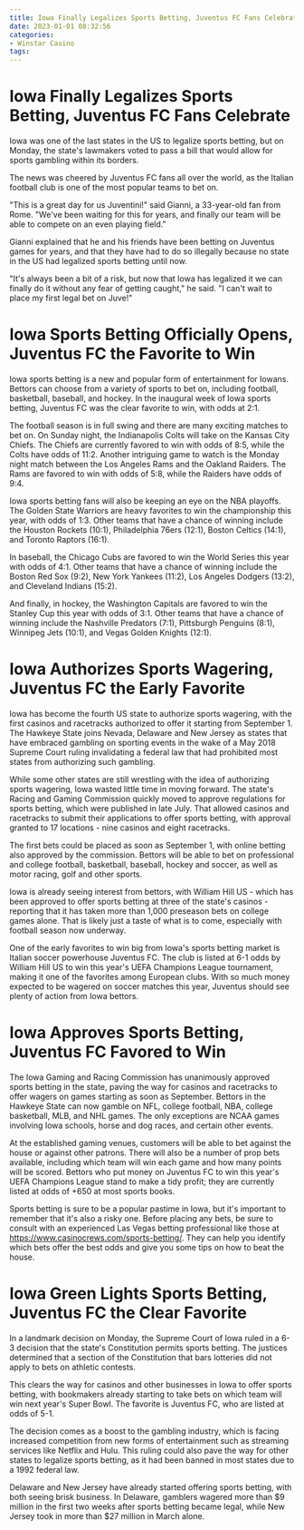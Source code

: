 ```yaml
---
title: Iowa Finally Legalizes Sports Betting, Juventus FC Fans Celebrate
date: 2023-01-01 08:32:56
categories:
- Winstar Casino
tags:
---
```



#  Iowa Finally Legalizes Sports Betting, Juventus FC Fans Celebrate

Iowa was one of the last states in the US to legalize sports betting, but on Monday, the state's lawmakers voted to pass a bill that would allow for sports gambling within its borders.

The news was cheered by Juventus FC fans all over the world, as the Italian football club is one of the most popular teams to bet on.

"This is a great day for us Juventini!" said Gianni, a 33-year-old fan from Rome. "We've been waiting for this for years, and finally our team will be able to compete on an even playing field."

Gianni explained that he and his friends have been betting on Juventus games for years, and that they have had to do so illegally because no state in the US had legalized sports betting until now.

"It's always been a bit of a risk, but now that Iowa has legalized it we can finally do it without any fear of getting caught," he said. "I can't wait to place my first legal bet on Juve!"

#  Iowa Sports Betting Officially Opens, Juventus FC the Favorite to Win

Iowa sports betting is a new and popular form of entertainment for Iowans. Bettors can choose from a variety of sports to bet on, including football, basketball, baseball, and hockey. In the inaugural week of Iowa sports betting, Juventus FC was the clear favorite to win, with odds at 2:1.

The football season is in full swing and there are many exciting matches to bet on. On Sunday night, the Indianapolis Colts will take on the Kansas City Chiefs. The Chiefs are currently favored to win with odds of 8:5, while the Colts have odds of 11:2. Another intriguing game to watch is the Monday night match between the Los Angeles Rams and the Oakland Raiders. The Rams are favored to win with odds of 5:8, while the Raiders have odds of 9:4.

Iowa sports betting fans will also be keeping an eye on the NBA playoffs. The Golden State Warriors are heavy favorites to win the championship this year, with odds of 1:3. Other teams that have a chance of winning include the Houston Rockets (10:1), Philadelphia 76ers (12:1), Boston Celtics (14:1), and Toronto Raptors (16:1).

In baseball, the Chicago Cubs are favored to win the World Series this year with odds of 4:1. Other teams that have a chance of winning include the Boston Red Sox (9:2), New York Yankees (11:2), Los Angeles Dodgers (13:2), and Cleveland Indians (15:2).

And finally, in hockey, the Washington Capitals are favored to win the Stanley Cup this year with odds of 3:1. Other teams that have a chance of winning include the Nashville Predators (7:1), Pittsburgh Penguins (8:1), Winnipeg Jets (10:1), and Vegas Golden Knights (12:1).

#  Iowa Authorizes Sports Wagering, Juventus FC the Early Favorite

Iowa has become the fourth US state to authorize sports wagering, with the first casinos and racetracks authorized to offer it starting from September 1. The Hawkeye State joins Nevada, Delaware and New Jersey as states that have embraced gambling on sporting events in the wake of a May 2018 Supreme Court ruling invalidating a federal law that had prohibited most states from authorizing such gambling.

While some other states are still wrestling with the idea of authorizing sports wagering, Iowa wasted little time in moving forward. The state's Racing and Gaming Commission quickly moved to approve regulations for sports betting, which were published in late July. That allowed casinos and racetracks to submit their applications to offer sports betting, with approval granted to 17 locations - nine casinos and eight racetracks.

The first bets could be placed as soon as September 1, with online betting also approved by the commission. Bettors will be able to bet on professional and college football, basketball, baseball, hockey and soccer, as well as motor racing, golf and other sports.

Iowa is already seeing interest from bettors, with William Hill US - which has been approved to offer sports betting at three of the state's casinos - reporting that it has taken more than 1,000 preseason bets on college games alone. That is likely just a taste of what is to come, especially with football season now underway.

One of the early favorites to win big from Iowa's sports betting market is Italian soccer powerhouse Juventus FC. The club is listed at 6-1 odds by William Hill US to win this year's UEFA Champions League tournament, making it one of the favorites among European clubs. With so much money expected to be wagered on soccer matches this year, Juventus should see plenty of action from Iowa bettors.

#  Iowa Approves Sports Betting, Juventus FC Favored to Win

The Iowa Gaming and Racing Commission has unanimously approved sports betting in the state, paving the way for casinos and racetracks to offer wagers on games starting as soon as September. Bettors in the Hawkeye State can now gamble on NFL, college football, NBA, college basketball, MLB, and NHL games. The only exceptions are NCAA games involving Iowa schools, horse and dog races, and certain other events.

At the established gaming venues, customers will be able to bet against the house or against other patrons. There will also be a number of prop bets available, including which team will win each game and how many points will be scored. Bettors who put money on Juventus FC to win this year's UEFA Champions League stand to make a tidy profit; they are currently listed at odds of +650 at most sports books.

Sports betting is sure to be a popular pastime in Iowa, but it's important to remember that it's also a risky one. Before placing any bets, be sure to consult with an experienced Las Vegas betting professional like those at https://www.casinocrews.com/sports-betting/. They can help you identify which bets offer the best odds and give you some tips on how to beat the house.

#  Iowa Green Lights Sports Betting, Juventus FC the Clear Favorite

In a landmark decision on Monday, the Supreme Court of Iowa ruled in a 6-3 decision that the state's Constitution permits sports betting. The justices determined that a section of the Constitution that bars lotteries did not apply to bets on athletic contests.

This clears the way for casinos and other businesses in Iowa to offer sports betting, with bookmakers already starting to take bets on which team will win next year's Super Bowl. The favorite is Juventus FC, who are listed at odds of 5-1.

The decision comes as a boost to the gambling industry, which is facing increased competition from new forms of entertainment such as streaming services like Netflix and Hulu. This ruling could also pave the way for other states to legalize sports betting, as it had been banned in most states due to a 1992 federal law.

Delaware and New Jersey have already started offering sports betting, with both seeing brisk business. In Delaware, gamblers wagered more than $9 million in the first two weeks after sports betting became legal, while New Jersey took in more than $27 million in March alone.